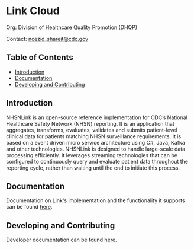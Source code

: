 # Link Cloud
Org: Division of Healthcare Quality Promotion (DHQP)

Contact: ncezid_shareit@cdc.gov

## Table of Contents
* [Introduction](#introduction)
* [Documentation](#documentation)
* [Developing and Contributing](#developing-and-contributing)

## Introduction

NHSNLink is an open-source reference implementation for CDC’s National Healthcare Safety Network (NHSN) reporting. It is an application that aggregates, transforms, evaluates, validates and submits patient-level clinical data for patients matching NHSN surveillance requirements. It is based on a event driven micro service architecture using C#, Java, Kafka and other technologies. NHSNLink is designed to handle large-scale data processing efficiently. It leverages streaming technologies that can be configured to continuously query and evaluate patient data throughout the reporting cycle, rather than waiting until the end to initiate this process.

## Documentation

Documentation on Link's implementation and the functionality it supports can be found [here](docs/README.md).

## Developing and Contributing

Developer documentation can be found [here](docs/development/README.md).
